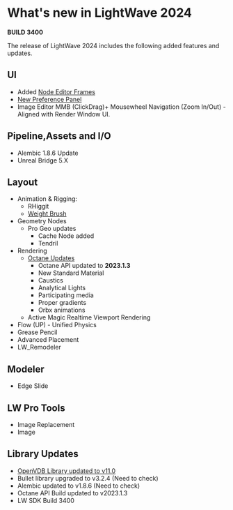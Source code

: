 # What's new in LightWave 2024

**BUILD 3400**

The release of LightWave 2024 includes the following added features and updates.

## UI

* Added [Node Editor Frames](Frames.md)
* [New Preference Panel](Preferences.md)
* Image Editor MMB (ClickDrag)+ Mousewheel Navigation (Zoom In/Out) - Aligned with Render Window UI.

## Pipeline,Assets and I/O

* Alembic 1.8.6 Update
* Unreal Bridge 5.X

## Layout

* Animation & Rigging:
  * RHiggit
  * [Weight Brush](Weight-brush.md)
* Geometry Nodes
  * Pro Geo updates
    * Cache Node added
    * Tendril
* Rendering
  * [Octane Updates](New-to-Octane-2024.md)
    * Octane API updated to **2023.1.3**
    * New Standard Material
    * Caustics
    * Analytical Lights
    * Participating media
    * Proper gradients
    * Orbx animations
  * Active Magic Realtime Viewport Rendering
* Flow (UP) - Unified Physics
* Grease Pencil
* Advanced Placement
* LW_Remodeler

## Modeler

* Edge Slide

## LW Pro Tools

* Image Replacement
* Image

## Library Updates

* [OpenVDB Library updated to v11.0](OpenVDB.md)
* Bullet library upgraded to v3.2.4 (Need to check)
* Alembic updated to v1.8.6 (Need to check)
* Octane API Build updated to v2023.1.3
* LW SDK Build 3400

